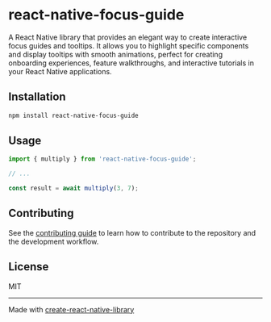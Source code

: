 # react-native-focus-guide

A React Native library that provides an elegant way to create interactive focus guides and tooltips. It allows you to highlight specific components and display tooltips with smooth animations, perfect for creating onboarding experiences, feature walkthroughs, and interactive tutorials in your React Native applications.

## Installation

```sh
npm install react-native-focus-guide
```

## Usage


```js
import { multiply } from 'react-native-focus-guide';

// ...

const result = await multiply(3, 7);
```


## Contributing

See the [contributing guide](CONTRIBUTING.md) to learn how to contribute to the repository and the development workflow.

## License

MIT

---

Made with [create-react-native-library](https://github.com/callstack/react-native-builder-bob)
